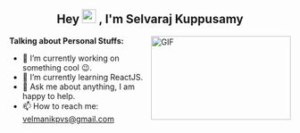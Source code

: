 <!--
### Hi there 👋 I'm Selvaraj Kuppusamy
**selvaraj-kuppusamy/selvaraj-kuppusamy** is a ✨ _special_ ✨ repository because its `README.md` (this file) appears on your GitHub profile.

Here are some ideas to get you started:

- 🔭 I’m currently working on ...
- 🌱 I’m currently learning ...
- 👯 I’m looking to collaborate on ...
- 🤔 I’m looking for help with ...
- 💬 Ask me about ...
- 📫 How to reach me: ...
- 😄 Pronouns: ...
- ⚡ Fun fact: ...
-->

<h2 align="center">Hey <img src="https://media.giphy.com/media/hvRJCLFzcasrR4ia7z/giphy.gif" width="25px"> , I'm Selvaraj Kuppusamy</h2>

<img align="right" height="150rem" width="250" alt="GIF" src="https://media.giphy.com/media/pOKrXLf9N5g76/giphy.gif" />

**Talking about Personal Stuffs:**

- 👨  I’m currently working on something cool :wink:.
- 🌱  I’m currently learning ReactJS. 
- 💬  Ask me about anything, I am happy to help.
- 📫  How to reach me: velmanikpvs@gmail.com                                                                                        
